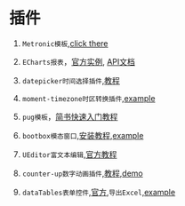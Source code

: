 # 插件

1. `Metronic模板`,[click there](http://keenthemes.com/preview/metronic/)

2. `ECharts报表`，[官方实例](http://echarts.baidu.com/examples.html), [API文档](http://echarts.baidu.com/api.html#echarts)

3. `datepicker时间选择插件`,[教程](https://bootstrap-datepicker.readthedocs.io/en/stable/)

4. `moment-timezone时区转换插件`,[example](http://momentjs.cn/timezone/)

5. `pug模板`，[简书快速入门教程](http://www.jianshu.com/p/36b9be2f3f85)

6. `bootbox模态窗口`,[安装教程](http://bootboxjs.com/getting-started.html),[example](http://bootboxjs.com/examples.html)

7. `UEditor富文本编辑`,[官方教程](http://ueditor.baidu.com/website/)

8. `counter-up数字动画插件`,[教程](http://www.jq22.com/jquery-info10784),[demo](http://www.jq22.com/yanshi10784)

9. `dataTables表单控件`,[官方](https://www.datatables.net/),`导出Excel`,[example](https://datatables.net/extensions/buttons/)

   ​